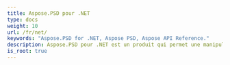 ```yaml
---
title: Aspose.PSD pour .NET
type: docs
weight: 10
url: /fr/net/
keywords: "Aspose.PSD for .NET, Aspose PSD, Aspose API Reference."
description: Aspose.PSD pour .NET est un produit qui permet une manipulation étendue des formats de fichiers PSD. Le produit ne nécessite pas l'installation d'Adobe Photoshop.
is_root: true
---
```


